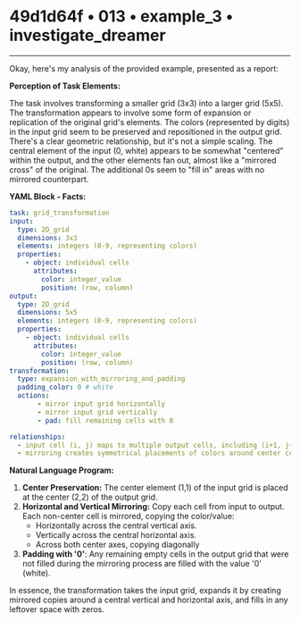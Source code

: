 # 49d1d64f • 013 • example_3 • investigate_dreamer

---
Okay, here's my analysis of the provided example, presented as a report:

**Perception of Task Elements:**

The task involves transforming a smaller grid (3x3) into a larger grid (5x5). The transformation appears to involve some form of expansion or replication of the original grid's elements. The colors (represented by digits) in the input grid seem to be preserved and repositioned in the output grid. There's a clear geometric relationship, but it's not a simple scaling. The central element of the input (0, white) appears to be somewhat "centered" within the output, and the other elements fan out, almost like a "mirrored cross" of the original. The additional 0s seem to "fill in" areas with no mirrored counterpart.

**YAML Block - Facts:**



```yaml
task: grid_transformation
input:
  type: 2D_grid
  dimensions: 3x3
  elements: integers (0-9, representing colors)
  properties:
    - object: individual cells
      attributes:
        color: integer_value
        position: (row, column)
output:
  type: 2D_grid
  dimensions: 5x5
  elements: integers (0-9, representing colors)
  properties:
    - object: individual cells
      attributes:
        color: integer_value
        position: (row, column)
transformation:
  type: expansion_with_mirroring_and_padding
  padding_color: 0 # white
  actions:
       - mirror input grid horizontally
       - mirror input grid vertically
       - pad: fill remaining cells with 0

relationships:
  - input cell (i, j) maps to multiple output cells, including (i+1, j+1)
  - mirroring creates symmetrical placements of colors around center cell.
```



**Natural Language Program:**

1.  **Center Preservation:** The center element (1,1) of the input grid is placed at the center (2,2) of the output grid.
2.  **Horizontal and Vertical Mirroring:** Copy each cell from input to output. Each non-center cell is mirrored, copying the color/value:
    *   Horizontally across the central vertical axis.
    *   Vertically across the central horizontal axis.
    *    Across both center axes, copying diagonally
3. **Padding with '0'**: Any remaining empty cells in the output grid that were not filled during the mirroring process are filled with the value '0' (white).

In essence, the transformation takes the input grid, expands it by creating mirrored copies around a central vertical and horizontal axis, and fills in any leftover space with zeros.

